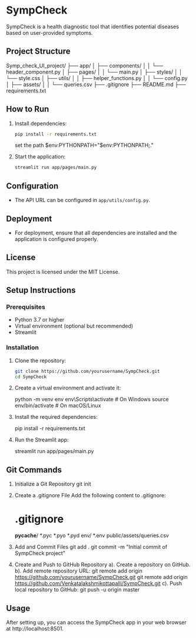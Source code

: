 # SympCheck

SympCheck is a health diagnostic tool that identifies potential diseases based on user-provided symptoms.

## Project Structure

Symp_check_UI_project/
├── app/
│ ├── components/
│ │ └── header_component.py
│ ├── pages/
│ │ └── main.py
│ ├── styles/
│ │ └── style.css
│ ├── utils/
│ │ ├── helper_functions.py
│ │ └── config.py
│ ├── assets/
│ │ └── queries.csv
├── .gitignore
├── README.md
├── requirements.txt


## How to Run

1. Install dependencies:
    ```sh
    pip install -r requirements.txt
    ```
    set the path
    $env:PYTHONPATH="$env:PYTHONPATH;."

2. Start the application:
    ```sh
    streamlit run app/pages/main.py
    ```

## Configuration

- The API URL can be configured in `app/utils/config.py`.

## Deployment

- For deployment, ensure that all dependencies are installed and the application is configured properly.

## License

This project is licensed under the MIT License.

## Setup Instructions

### Prerequisites

- Python 3.7 or higher
- Virtual environment (optional but recommended)
- Streamlit

### Installation

1. Clone the repository:
   ```sh
   git clone https://github.com/yourusername/SympCheck.git
   cd SympCheck

2.  Create a virtual environment and activate it:

    python -m venv env
    env\Scripts\activate  # On Windows
    source env/bin/activate  # On macOS/Linux

3.  Install the required dependencies:

    pip install -r requirements.txt

4.  Run the Streamlit app:

    streamlit run app/pages/main.py

## Git Commands
1.  Initialize a Git Repository
    git init

2.  Create a .gitignore File
    Add the following content to .gitignore:

    # .gitignore

    __pycache__/
    *.pyc
    *.pyo
    *.pyd
    env/
    *.env
    public/assets/queries.csv

3.  Add and Commit Files
    git add .
    git commit -m "Initial commit of SympCheck project"

4.  Create and Push to GitHub Repository
    a). Create a repository on GitHub.
    b). Add remote repository URL:
        git remote add origin https://github.com/yourusername/SympCheck.git
        git remote add origin https://github.com/Venkatalakshmikottapalli/SympCheck.git
    c). Push local repository to GitHub:
        git push -u origin master
## Usage
After setting up, you can access the SympCheck app in your web browser at http://localhost:8501.



